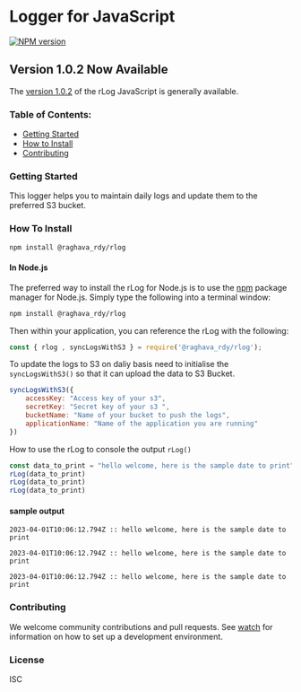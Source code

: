 # Logger for JavaScript

[![NPM version](https://img.shields.io/npm/v/aws-sdk.svg)](https://www.npmjs.com/package/@raghava_rdy/rlog)

## Version 1.0.2 Now Available
The [version 1.0.2](https://github.com/raghavared/rlog) of the rLog JavaScript is generally available.

### Table of Contents:
* [Getting Started](#getting-Started)
* [How to Install](#install-section)
* [Contributing](#contributing)

### Getting Started
This logger helps you to maintain daily logs and update them to the preferred S3 bucket.

### How To Install
```sh
npm install @raghava_rdy/rlog
```

#### In Node.js

The preferred way to install the rLog for Node.js is to use the [npm](http://npmjs.org) package manager for Node.js. Simply type the following into a terminal window:
```sh 
npm install @raghava_rdy/rlog
```

Then within your application, you can reference the rLog with the following:

```javascript
const { rlog , syncLogsWithS3 } = require('@raghava_rdy/rlog');
```
To update the logs to S3 on daliy basis need to initialise the ```syncLogsWithS3()``` so that it can upload the data to S3 Bucket.
```javascript
syncLogsWithS3({
    accessKey: "Access key of your s3",
    secretKey: "Secret key of your s3 ", 
    bucketName: "Name of your bucket to push the logs", 
    applicationName: "Name of the application you are running"
})
```
How to use the rLog to console the output ```rLog()```
```javascript
const data_to_print = "hello welcome, here is the sample date to print"
rLog(data_to_print)
rLog(data_to_print)
rLog(data_to_print)
```
#### sample output
`2023-04-01T10:06:12.794Z :: hello welcome, here is the sample date to print`

`2023-04-01T10:06:12.794Z :: hello welcome, here is the sample date to print`

`2023-04-01T10:06:12.794Z :: hello welcome, here is the sample date to print`


### Contributing
We welcome community contributions and pull requests. See [watch](https://github.com/raghavared/rlog) for information on how to set up a development environment.

### License
ISC
